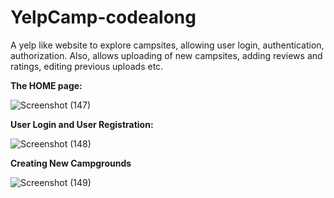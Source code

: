 # YelpCamp-codealong
A yelp like website to explore campsites, allowing user login, authentication, authorization. Also, allows uploading of new campsites, adding reviews and ratings, editing previous uploads etc.




<b>The HOME page:</b>

![Screenshot (147)](https://user-images.githubusercontent.com/98201597/186196225-e37db502-66ec-4fad-af3c-29cacba05bb6.png)






<b>User Login and User Registration:</b>

![Screenshot (148)](https://user-images.githubusercontent.com/98201597/186196808-38af1638-ee21-4f41-95f0-74df8357cfc8.png)






<b>Creating New Campgrounds</b>

![Screenshot (149)](https://user-images.githubusercontent.com/98201597/186197090-fab735ff-f61f-41fe-a852-cecb5817da00.png)
